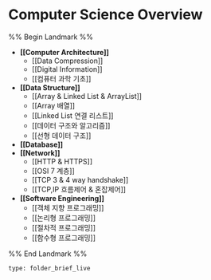 # Computer Science Overview

%% Begin Landmark %%
- **[[Computer Architecture]]**
	- [[Data Compression]]
	- [[Digital Information]]
	- [[컴퓨터 과학 기초]]
- **[[Data Structure]]**
	- [[Array & Linked List & ArrayList]]
	- [[Array 배열]]
	- [[Linked List 연결 리스트]]
	- [[데이터 구조와 알고리즘]]
	- [[선형 데이터 구조]]
- **[[Database]]**
- **[[Network]]**
	- [[HTTP & HTTPS]]
	- [[OSI 7 계층]]
	- [[TCP 3 & 4 way handshake]]
	- [[TCP,IP 흐름제어 & 혼잡제어]]
- **[[Software Engineering]]**
	- [[객체 지향 프로그래밍]]
	- [[논리형 프로그래밍]]
	- [[절차적 프로그래밍]]
	- [[함수형 프로그래밍]]

%% End Landmark %%



```ccard
type: folder_brief_live
```

